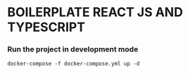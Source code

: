 # BOILERPLATE REACT JS AND TYPESCRIPT

### Run the project in development mode

```
docker-compose -f docker-compose.yml up -d
```
